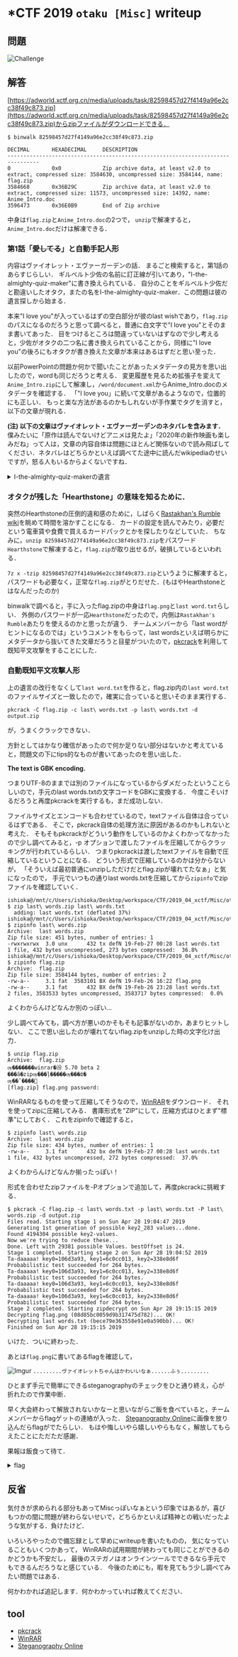 # *CTF 2019 `otaku [Misc]` writeup

## 問題
![Challenge](Challenge.png)

## 解答
[https://adworld.xctf.org.cn/media/uploads/task/82598457d27f4149a96e2cc38f49c873.zip](https://adworld.xctf.org.cn/media/uploads/task/82598457d27f4149a96e2cc38f49c873.zip)からzipファイルがダウンロードできる．

```
$ binwalk 82598457d27f4149a96e2cc38f49c873.zip

DECIMAL       HEXADECIMAL     DESCRIPTION
--------------------------------------------------------------------------------
0             0x0             Zip archive data, at least v2.0 to extract, compressed size: 3584630, uncompressed size: 3584144, name: flag.zip
3584668       0x36B29C        Zip archive data, at least v2.0 to extract, compressed size: 11573, uncompressed size: 14392, name: Anime_Intro.doc
3596473       0x36E0B9        End of Zip archive
```

中身は`flag.zip`と`Anime_Intro.doc`の2つで，
`unzip`で解凍すると，`Anime_Intro.doc`だけは解凍できる．

### 第1話「~~愛してる~~」と自動手記人形

内容はヴァイオレット・エヴァーガーデンの話．
まるごと検索すると，第1話のあらすじらしい．
ギルベルト少佐の名前に訂正線が引いてあり，"I-the-almighty-quiz-maker"に書き換えられている．
自分のことをギルベルト少佐だと勘違いしたオタク，またの名をI-the-almighty-quiz-maker．この問題は彼の遺言探しから始まる．

本来"I love you"が入っているはずの空白部分が彼のlast wishであり，`flag.zip`のパスになるのだろうと思って調べると，普通に白文字で"I love you"とそのまま書いてあった．
目をつけるところは間違っていないはずなので少し考えると，少佐がオタクの二つ名に書き換えられていることから，同様に"I love you"の後ろにもオタクが書き換えた文章が本来はあるはずだと思い至った．

以前PowerPointの問題か何かで聞いたことがあったメタデータの見方を思い出したので，wordも同じだろうと考える．
変更履歴を見るため拡張子を変えて`Anime_Intro.zip`にして解凍し，`/word/document.xml`からAnime_Intro.docのメタデータを確認する．
「"I love you」に続いて文章があるようなので，位置的にも正しい．
もっと楽な方法があるのかもしれないが手作業でタグを消すと，以下の文章が現れる．

**(注) 以下の文章はヴァイオレット・エヴァーガーデンのネタバレを含みます．**
僕みたいに「原作は読んでないけどアニメは見たよ」「2020年の新作映画も楽しみだね」って人は，文章の内容自体は問題にほとんど関係ないので読み飛ばしてください．ネタバレはどちらかといえば調べてた途中に読んだwikipediaのせいですが，怒る人もいるからよくないですね．

<details><summary>I-the-almighty-quiz-makerの遺言</summary><div>

```
Hello everyone, I am Gilbert.
Everyone thought that I was killed, but actually I survived.
Now that I have no cash with me and I’m trapped in another country.
I can't contact Violet now.
She must be desperate to see me and I don't want her to cry for me.
I need to pay 300 for the train, and 88 for the meal.
Cash or battlenet point are both accepted.
I don't play the Hearthstone, and I don't even know what is Rastakhan's Rumble.
```
</div></details>

### オタクが残した「Hearthstone」の意味を知るために．

突然のHearthstoneの圧倒的違和感のために，しばらく[Rastakhan's Rumble wiki](https://hearthstone.gamepedia.com/Rastakhan%27s_Rumble)を眺めて時間を溶かすことになる．
カードの設定を読んでみたり，必要だという電車賃や食費で買えるカードパックとかを探したりなどしていた．
ちなみに，`unzip 82598457d27f4149a96e2cc38f49c873.zip`をパスワード`Hearthstone`で解凍すると，`flag.zip`が取り出せるが，破損しているといわれる．

`7z x -tzip 82598457d27f4149a96e2cc38f49c873.zip`というように解凍すると，パスワードも必要なく，正常な`flag.zip`がとりだせた．(もはやHearthstoneとはなんだったのか)

binwalkで調べると，手に入ったflag.zipの中身は`flag.png`と`last word.txt`らしい．
外側のパスワードが一応`Hearthstone`だったので，内側は`Rastakhan's Rumble`あたりを使えるのかと思ったが違う．
チームメンバーから「last wordがヒントになるのでは」というコメントをもらって，last wordsといえば明らかにメタデータから抜いてきた文章だろうと目星がついたので，[pkcrack](http://kaworu.jpn.org/kaworu/2012-12-07-1.php#2012-12-07-1-14b7d76f2abce310837a677aad65c1ad)を利用して既知平文攻撃をすることにした．


### 自動既知平文攻撃人形
上の遺言の改行をなくして`last word.txt`を作ると，flag.zip内の`last word.txt`のファイルサイズと一致したので，確実に合っていると思いそのまま実行する．

`pkcrack -C flag.zip -c last\ words.txt -p last\ words.txt -d output.zip`

が，うまくクラックできない．

方針としてはかなり確信があったので何か足りない部分はないかと考えていると，問題文の下にtips的なものが書いてあったのを思い出した．

**The text is GBK encoding.**

つまりUTF-8のままでは別のファイルになっているからダメだったということらしいので，手元のlast words.txtの文字コードをGBKに変換する．
今度こそいけるだろうと再度pkcrackを実行するも，まだ成功しない．

ファイルサイズとエンコードも合わせているので，textファイル自体は合っているはずである．
そこで，pkcrack自体の処理方法に原因があるのかもしれないと考えた．
そもそもpkcrackがどういう動作をしているのかよくわかってなかったので少し調べてみると，-p オプションで渡したファイルを圧縮してからクラッキングが行われているらしい．
つまりpkcrackは渡したtextファイルを自動で圧縮しているということになる．
どういう形式で圧縮しているのかは分からないが，
「そういえば最初普通にunzipしただけだとflag.zipが壊れてたなぁ」と気になったので，
手元でいつもの通りlast words.txtを圧縮してから`zipinfo`でzipファイルを確認していく．

```
ishioka@/mnt/c/Users/ishioka/Desktop/workspace/CTF/2019_04_xctf/Misc/otaku
$ zip last\ words.zip last\ words.txt
  adding: last words.txt (deflated 37%)
ishioka@/mnt/c/Users/ishioka/Desktop/workspace/CTF/2019_04_xctf/Misc/otaku
$ zipinfo last\ words.zip
Archive:  last words.zip
Zip file size: 451 bytes, number of entries: 1
-rwxrwxrwx  3.0 unx      432 tx defN 19-Feb-27 00:28 last words.txt
1 file, 432 bytes uncompressed, 273 bytes compressed:  36.8%
ishioka@/mnt/c/Users/ishioka/Desktop/workspace/CTF/2019_04_xctf/Misc/otaku
$ zipinfo flag.zip
Archive:  flag.zip
Zip file size: 3584144 bytes, number of entries: 2
-rw-a--     3.1 fat  3583101 BX defN 19-Feb-26 16:22 flag.png
-rw-a--     3.1 fat      432 BX defN 19-Feb-26 23:28 last words.txt
2 files, 3583533 bytes uncompressed, 3583717 bytes compressed:  0.0%
```

よくわからんけどなんか別のっぽい...

少し調べてみても，調べ方が悪いのかそもそも記事がないのか，あまりヒットしない．
ここで思い出したのが壊れてないflag.zipをunzipした時の文字化け出力．

```
$ unzip flag.zip
Archive:  flag.zip
ѹ�������winrar�汾 5.70 beta 2
���ã�zipѹ���ļ�����ѹ���ʣ�
ѹ��ʽ����׼
[flag.zip] flag.png password:
```

WinRARなるものを使って圧縮してそうなので，[WinRAR](https://www.winrarjapan.com/download)をダウンロード．
それを使ってzipに圧縮してみる．
書庫形式を"ZIP"にして，圧縮方式はひとまず"標準"にしておく．
これをzipinfoで確認すると，

```
$ zipinfo last\ words.zip
Archive:  last words.zip
Zip file size: 434 bytes, number of entries: 1
-rw-a--     3.1 fat      432 bx defN 19-Feb-27 00:28 last words.txt
1 file, 432 bytes uncompressed, 272 bytes compressed:  37.0%
```

よくわからんけどなんか揃ったっぽい！

形式を合わせたzipファイルを-Pオプションで追加して，再度pkcrackに挑戦する．

```
$ pkcrack -C flag.zip -c last\ words.txt -p last\ words.txt -P last\ words.zip -d output.zip
Files read. Starting stage 1 on Sun Apr 28 19:04:47 2019
Generating 1st generation of possible key2_283 values...done.
Found 4194304 possible key2-values.
Now we're trying to reduce these...
Done. Left with 29381 possible Values. bestOffset is 24.
Stage 1 completed. Starting stage 2 on Sun Apr 28 19:04:52 2019
Ta-daaaaa! key0=106d3a93, key1=6c0cc013, key2=338e8d6f
Probabilistic test succeeded for 264 bytes.
Ta-daaaaa! key0=106d3a93, key1=6c0cc013, key2=338e8d6f
Probabilistic test succeeded for 264 bytes.
Ta-daaaaa! key0=106d3a93, key1=6c0cc013, key2=338e8d6f
Probabilistic test succeeded for 264 bytes.
Ta-daaaaa! key0=106d3a93, key1=6c0cc013, key2=338e8d6f
Probabilistic test succeeded for 264 bytes.
Stage 2 completed. Starting zipdecrypt on Sun Apr 28 19:15:15 2019
Decrypting flag.png (08d85bc0059d9b317475d782)... OK!
Decrypting last words.txt (bece79e363558e91e0a590bb)... OK!
Finished on Sun Apr 28 19:15:15 2019
```

いけた．ついに終わった．

あとは`flag.png`に書いてあるflagを確認して，

![Imgur](https://i.imgur.com/oIzVHEe.png)
`.........ヴァイオレットちゃんはかわいいなぁ......ふぅ.........`

ひとまず手元で簡単にできるsteganographyのチェックをひと通り終え，心が折れたので作業中断．

早く大会終わって解放されないかなーと思いながらご飯を食べていると，チームメンバーからflagゲットの連絡が入った．
[Steganography Online](https://stylesuxx.github.io/steganography/)に画像を放り込んだらflagがでたらしい．
もはや悔しいやら嬉しいやらもなく，解放してもらえたことにただただ感謝．

果報は飯食って待て．

<details><summary>flag</summary><div>
*ctf{vI0l3t_Ev3rg@RdeN}
</div></details>

## 反省
気付きが求められる部分もあってMiscっぽいなぁという印象ではあるが，喜びもつかの間に問題が終わらないせいで，どちらかといえば精神との戦いだったような気がする．負けたけど．

いろいろやったので備忘録として早めにwriteupを書いたものの，
気になっていることもいくつかあって，
WinRARの試用期間が終わっても同じことができるのかどうかも不安だし，
最後のステガノはオンラインツールでできるなら手元でもできるんだろうなと感じている．
今後のためにも，暇を見てもう少し調べてみたい問題ではある．

何かわかれば追記します．何かわかっていれば教えてください．

## tool
+ [pkcrack](http://kaworu.jpn.org/kaworu/2012-12-07-1.php#2012-12-07-1-14b7d76f2abce310837a677aad65c1ad)
+ [WinRAR](https://www.winrarjapan.com/download)
+ [Steganography Online](https://stylesuxx.github.io/steganography/)
